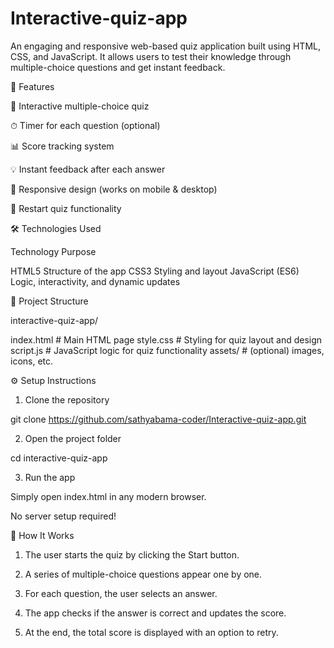 # Interactive-quiz-app

An engaging and responsive web-based quiz application built using HTML, CSS, and JavaScript.
It allows users to test their knowledge through multiple-choice questions and get instant feedback.

🚀 Features

🎯 Interactive multiple-choice quiz

⏱ Timer for each question (optional)

📊 Score tracking system

💡 Instant feedback after each answer

📱 Responsive design (works on mobile & desktop)

🔁 Restart quiz functionality


🛠 Technologies Used

Technology	Purpose

HTML5	Structure of the app
CSS3	Styling and layout
JavaScript (ES6)	Logic, interactivity, and dynamic updates


📂 Project Structure

interactive-quiz-app/

index.html          # Main HTML page
style.css           # Styling for quiz layout and design
script.js           # JavaScript logic for quiz functionality
 assets/             # (optional) images, icons, etc.


⚙ Setup Instructions

1. Clone the repository

git clone https://github.com/sathyabama-coder/Interactive-quiz-app.git


2. Open the project folder

cd interactive-quiz-app


3. Run the app

Simply open index.html in any modern browser.

No server setup required!

🧩 How It Works

1. The user starts the quiz by clicking the Start button.


2. A series of multiple-choice questions appear one by one.


3. For each question, the user selects an answer.


4. The app checks if the answer is correct and updates the score.


5. At the end, the total score is displayed with an option to retry.




